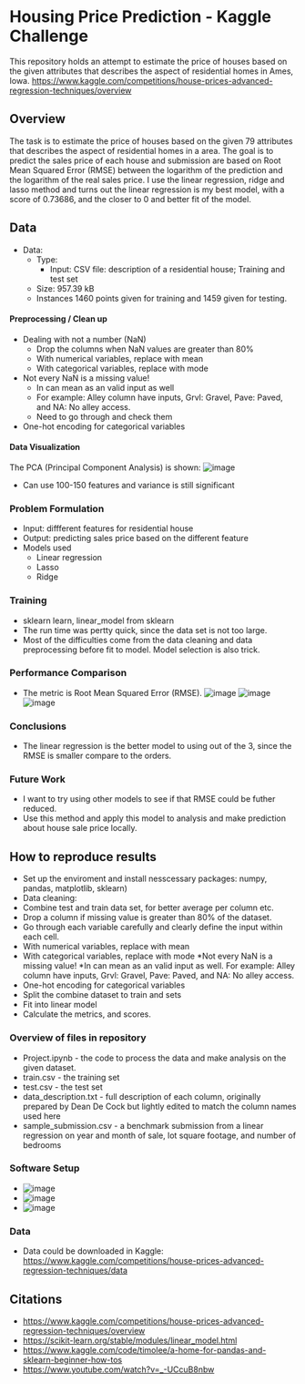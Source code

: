 # Housing Price Prediction - Kaggle Challenge

This repository holds an attempt to estimate the price of houses based on the given attributes that describes the aspect of residential homes in Ames, Iowa. https://www.kaggle.com/competitions/house-prices-advanced-regression-techniques/overview

## Overview
The task is to estimate the price of houses based on the given 79 attributes that describes the aspect of residential homes in a area. The goal is to predict the sales price of each house and submission are based on Root Mean Squared Error (RMSE) between the logarithm of the prediction and the logarithm of the real sales price. I use the linear regression, ridge and lasso method and turns out the linear regression is my best model, with a score of 0.73686, and the closer to 0 and better fit of the model.

## Data
* Data:
  * Type: 
    * Input: CSV file: description of a residential house; Training and test set
  * Size: 957.39 kB
  * Instances 1460 points given for training and 1459 given for testing.

#### Preprocessing / Clean up

* Dealing with not a number (NaN)
  * Drop the columns when NaN values are greater than 80%
  * With numerical variables, replace with mean
  * With categorical variables, replace with mode
* Not every NaN is a missing value! 
  * In can mean as an valid input as well
  * For example: Alley column have inputs, Grvl: Gravel, Pave: Paved, and NA: No alley access.
  * Need to go through and check them 
* One-hot encoding for categorical variables

#### Data Visualization
The PCA (Principal Component Analysis) is shown: 
![image](https://user-images.githubusercontent.com/89665013/207643348-0a6afc21-dcb3-4963-8d84-c2fc35b42cac.png)
* Can use 100-150 features and variance is still significant

### Problem Formulation

  * Input: diffferent features for residential house
  * Output: predicting sales price based on the different feature
  * Models used
    * Linear regression
    * Lasso
    * Ridge

### Training

  * sklearn learn, linear_model from sklearn
  * The run time was pertty quick, since the data set is not too large. 
  * Most of the difficulties come from the data cleaning and data preprocessing before fit to model. Model selection is also trick. 
  
  
### Performance Comparison

* The metric is Root Mean Squared Error (RMSE).
![image](https://user-images.githubusercontent.com/89665013/207662557-01cb0b57-6774-48c4-ba21-63685aebf0b0.png)
 ![image](https://user-images.githubusercontent.com/89665013/207664625-27cdc49c-313c-419c-8973-3805d3acd081.png)
![image](https://user-images.githubusercontent.com/89665013/207664677-c9ee3b55-8c38-41e2-a0d0-b6080cc8f221.png)

### Conclusions

* The linear regression is the better model to using out of the 3, since the RMSE is smaller compare to the orders.

### Future Work

* I want to try using other models to see if that RMSE could be futher reduced.
* Use this method and apply this model to analysis and make prediction about house sale price locally.

## How to reproduce results

* Set up the enviroment and install nesscessary packages: numpy, pandas, matplotlib, sklearn)
* Data cleaning:
 * Combine test and train data set, for better average per column etc.
 * Drop a column if missing value is greater than 80% of the dataset.
 * Go through each variable carefully and clearly define the input within each cell.
  * With numerical variables, replace with mean
  * With categorical variables, replace with mode
 *Not every NaN is a missing value! 
  *In can mean as an valid input as well. For example: Alley column have inputs, Grvl: Gravel, Pave: Paved, and NA: No alley access.
* One-hot encoding for categorical variables
* Split the combine dataset to train and sets
* Fit into linear model
* Calculate the metrics, and scores.

### Overview of files in repository

* Project.ipynb - the code to process the data and make analysis on the given dataset.
* train.csv - the training set
* test.csv - the test set
* data_description.txt - full description of each column, originally prepared by Dean De Cock but lightly edited to match the column names used here
* sample_submission.csv - a benchmark submission from a linear regression on year and month of sale, lot square footage, and number of bedrooms

### Software Setup
* ![image](https://user-images.githubusercontent.com/89665013/207668164-72b2955b-dafe-4d47-9c3f-80a7bc211b13.png)
* ![image](https://user-images.githubusercontent.com/89665013/207668256-03900f55-f810-4d8f-a9ea-2ce81f43af1e.png)
* ![image](https://user-images.githubusercontent.com/89665013/207668382-2bdbcf18-8fda-4fe1-b92a-8ff1a80ace90.png)

### Data

* Data could be downloaded in Kaggle: https://www.kaggle.com/competitions/house-prices-advanced-regression-techniques/data


## Citations

* https://www.kaggle.com/competitions/house-prices-advanced-regression-techniques/overview
* https://scikit-learn.org/stable/modules/linear_model.html
* https://www.kaggle.com/code/timolee/a-home-for-pandas-and-sklearn-beginner-how-tos
* https://www.youtube.com/watch?v=_-UCcuB8nbw
